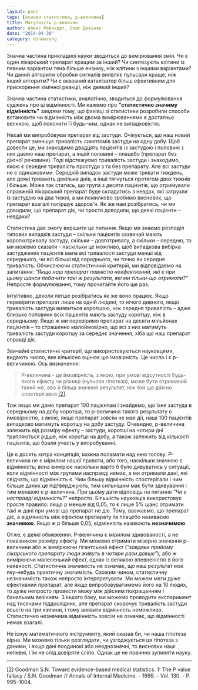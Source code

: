 ```yaml
---
layout: post
tags: [основи статистики, р-величина]
title: Могутність р-величин
author: Алекс Рейнхарт, Олег Девіняк
date: "2014-04-30" 
category: donewrong
---
```

Значна частина прикладної науки зводиться до вимірювання змін. Чи є один лікарський препарат кращим за інший? Чи синтезують клітини із певним варіантом гена більше ензиму, ніж клітини з іншими варіантами? Чи даний алгоритм обробки сигналів виявляє пульсари краще, ніж інший алгоритм? Чи є вказаний каталізатор більш ефективним для прискорення хімічної реакції, ніж деякий інший?

Значна частина статистики, аналогічно, зводиться до формулювання суджень про ці відмінності. Ми кажемо про **"статистично значиму відмінність"** завдяки тому, що фахівці зі статистики розробили способи встановити чи відмінність між двома вимірюваннями є достатньо великою, щоб пояснити її будь-чим, однак не випадковістю.

Нехай ми випробовуєм препарат від застуди. Очікується, що наш новий препарат зменшує тривалість симптомів застуди на одну добу. Щоб довести це, ми знаходимо двадцять пацієнтів із застудою і половині з них даємо наш препарат, а іншій половині – плацебо (препарат без діючої речовини). Тоді відстежуємо тривалість застуди і знаходимо, якою є середня тривалість простуди з та без препарату. 
Але всі застуди не є одинаковими. Середній випадок застуди може тривати тиждень, але деякі тривають декілька днів, а інші тягнуться протягом двох тижнів і більше. Може так статись, що група з десяти пацієнтів, що отримували справжній лікарський препарат буде складатись з невдах, які загрузли із застудою на два тижні, а ми помилково зробимо висновок, що препарат взагалі погіршує здоров'я. Як же нам розібратись, чи ми доводили, що препарат діє, чи просто доводили, що деякі пацієнти – невдахи?

Статистика дає змогу вирішити це питання. Якщо ми знаємо розподіл типових випадків застуди – скільки пацієнтів зазвичай мають короткотривалу застуду, скільки – довготривалу, а скільки – середню, то ми можемо сказати - наскільки це можливо, щоб випадкова вибірка застуджених пацієнтів мала всі тривалості застуди менші від середнього, чи всі більші від середнього, чи точно як середня тривалість. Обчислюючи статистичний критерій, ми відповідаємо на запитання: *"Якщо наш препарат повністю неефективний, які є при цьому шанси побачити такі ж результати, які ми тільки-що отримали?"*
Непросте формулювання, тому прочитайте його ще раз.

Інтуїтивно, деколи легше розібратись як же воно працює. Якщо перевірити препарат лише на одній людині, то нічого дивного, якщо тривалість застуди виявиться коротшою, ніж середня тривалість – адже близько половини всіх пацієнтів мають застуду коротшу, ніж в середньому. Якщо ж ми перевіримо препарат на десяти мільйонах пацієнтів – то страшенно малоймовірно, що всі з них матимуть тривалість застуди коротшу за середнє значення, хіба що наш препарат справді діє. 

Звичайні статистичні критерії, що використовуються науковцями, видають число, яке кількісно оцінює цю імовірність. Це число і є р-величиною. Ось визначення:
> Р-величина - це ймовірність, з якою, при умові відсутності будь-якого ефекту чи різниці (нульова гіпотеза), може бути отриманий такий же, або й більш значний результат, ніж той що дійсно спостерігався <a href="#Goodman">\[2\]</a>.

Тож якщо ми дамо препарат 100 пацієнтам і знайдемо, що їхня застуда в середньому на добу коротша, то р-величина такого результату є ймовірністю, з якою, якщо препарат зовсім не має дії, наші 100 пацієнтів випадково матимуть коротшу на добу застуду. Очевидно, р-величина залежить від розміру ефекту – застуди, коротші на чотири дні трапляються рідше, ніж коротші на добу, а також залежить від кількості пацієнтів, що брали участь у випробуванні.

Це є досить хитра концепція, можна поламати над нею голову. Р-величина не є мірилом нашої правоти, або того, наскільки значною є відмінність; вона вимірює наскільки варто б було дивуватись у ситуації, коли відмінності між групами насправді немає, а ми отримали дані, які свідчать, що відмінність є. Чим більшу відмінність спостерігали і чим більше даних це підтверджують, тим сильнішим має бути здивування і тим меншою є р-величина. 
При цьому дати відповідь на питання *"Чи є насправді відмінність?"* непросто. Більшість науковців використовує просте правило: якщо р менше від 0,05, то є лише 5% шанс отримати такі ж дані при умові що препарат не діє. Тому, вважаємо, що препарат діє, а відмінність між ефектом препарату та плацебо називаємо **значимою**. Якщо ж р більше 0,05, відмінність називають **незначимою**.

Отже, є деякі обмеження. Р-величина є мірилом здивованості, а не показником розміру ефекту. Ми можемо отримати мізерне значення р-величини або ж вимірюючи гігантський ефект (*"завдяки прийому лікарського препарату люди живуть в чотири рази довше"*), або ж вимірюючи малесенький ефект, однак із великою впевненістю в його наявності. Статистична значимість не означає, що наш результат має яку-небудь практичну значимість. 
Схожим чином, статистичну незначимість також непросто інтерпретувати. Ми можем мати дуже ефективний препарат, але якщо випробовуватимемо його на 10 людях, то дуже непросто провести межу між дійсним покращенням і банальним везінням. З іншого боку, ми можемо проводити експеримент над тисячами піддослідних, але препарат скорочує тривалість застуди всього на три хіилини, і тому виявити відмінність неможливо. Статистично незначима відмінність зовсім не означає, що відмінності немає взагалі.


Не існує математичного інструменту, який сказав би, чи наша гіпотеза вірна. Ми можемо тільки розглядати, чи узгоджується ця гіпотеза з даними, і якщо дані поодинокі або неоднозначні, то висновки наші непевні, і їм не слід довіряти сліпо.
Однак це не повинно зупиняти науку.

___

<div class="nohover">
<a name="Goodman" id="anchor">[2] Goodman S.N. Toward evidence-based medical statistics. 1: The P value fallacy / S.N. Goodman // Annals of Internal Medicine. - 1999. - Vol. 130. - P. 995–1004.</a>
</div>
